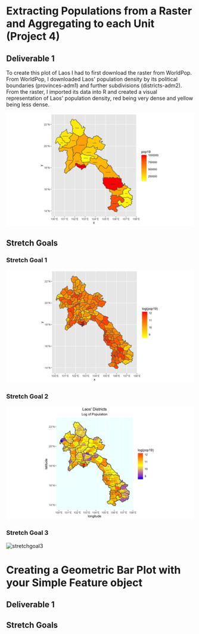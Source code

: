 # Extracting Populations from a Raster and Aggregating to each Unit (Project 4)

## Deliverable 1

To create this plot of Laos I had to first download the raster from WorldPop. From WorldPop, I downloaded Laos' population density by its political boundaries (provinces-adm1) and further subdivisions (districts-adm2). From the raster, I imported its data into R and created a visual representation of Laos' population density, red being very dense and yellow being less dense. 

![challenge](lao_pop.png)

## Stretch Goals

### Stretch Goal 1 

![stretchgoal1](lao_pop_stretch_goal1.png)

### Stretch Goal 2

![stretchgoal2](lao_pop_stretch_goal2.png)

### Stretch Goal 3

![stretchgoal3](ezgif.com-gif-maker.gif)

# Creating a Geometric Bar Plot with your Simple Feature object

## Deliverable 1

## Stretch Goals 



